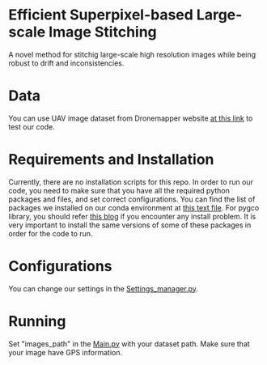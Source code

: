 # Efficient Superpixel-based Large-scale Image Stitching
A novel method for stitchig large-scale high resolution images while being robust to drift and inconsistencies. 
# Data
You can use UAV image dataset from Dronemapper website [at this link](https://dronemapper.com/sample_data/) to test our code.
# Requirements and Installation
Currently, there are no installation scripts for this repo. 
In order to run our code, you need to make sure that you have all the required python packages and files, and set correct configurations. 
You can find the list of packages we installed on our conda environment at [this text file](requirements.txt). 
For pygco library, you should refer [this blog](https://blog.csdn.net/weixin_46010783/article/details/113487000) if you encounter any install problem.
It is very important to install the same versions of some of these packages in order for the code to run.
# Configurations
You can change our settings in the [Settings_manager.py](Settings_manager.py).
# Running
Set "images_path" in the [Main.py](Main.py) with your dataset path.
Make sure that your image have GPS information.
